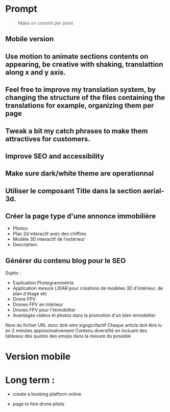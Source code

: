 # Prompt

> Make on commit per point

## Mobile version

## Use motion to animate sections contents on appearing, be creative with shaking, translattion along x and y axis.

## Feel free to improve my translation system, by changing the structure of the files containing the translations for example, organizing them per page

## Tweak a bit my catch phrases to make them attractives for customers.

## Improve SEO and accessibility

## Make sure dark/white theme are operationnal

## Utiliser le composant Title dans la section aerial-3d.

## Créer la page type d'une annonce immobilière
- Photos
- Plan 2d interactif avec des chiffres
- Modèle 3D interactif de l'extérieur
- Description

## Générer du contenu blog pour le SEO

Sujets : 

- Explication Photogrammétrie
- Application mesure LIDAR pour créations de modèles 3D d'intérieur, de plan d'étage etc
- Drone FPV 
- Drones FPV en intérieur
- Drones FPV pour l'immobillier
- Avantages vidéos et photos dans la promotion d'un bien immobillier

Nom du fichier URL donc doit-etre signgicifactif 
Chaque article doit être lu en 2 minutes approximativement
Contenu diversifié en incluant des tableaux des quotes des emojis dans la mesure du possible

# Version mobile

# Long term : 

- create a booking platform online

- page to hire drone pilots

